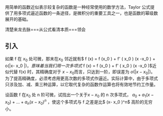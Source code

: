 用简单的函数近似表示较复杂的函数是一种经常使用的数学方法，Taylor 公式提供了用多项式逼近函数的一条途径，是微积分的重要工具之一，也是函数的幂级数展开的基础。

清楚来龙去脉===从公式看清本质===领会 

## 引入

如果 f 在 $x_0$ 处可微，那末在$x_0$ 邻近就有$ f (x) = f (x_0 ) + f' ( x_0 ) (x -x_0 ) + o(|x- x_0 |)$，意味着当我们用一次多项式$ f (x) = f (x_0 ) + f' ( x_0 ) (x -x_0 )$近似代替 f(x) 时，其精确度对于 $x -x_0$而言，只达到一阶，即误差为 $o(|x- x_0 |)$。为了提高精确度，必须考虑用更高次数的多项式作逼近。实际计算中，由于多项式只涉及加、减、乘三种运算，以它取代复杂的函数作运算也将有效地节约工作量。 

设函数 f 在$x_0$  处 n 阶可微，试找出一个关于$x-x_0$  的 n 次多项式， $a_0+ a_1(x- x_0 )+...+ a_n (x- x_0 )^n$ ，使这个多项式与 f 之差是比$ (x- x_0 )^n$ 高阶的无穷小。  

